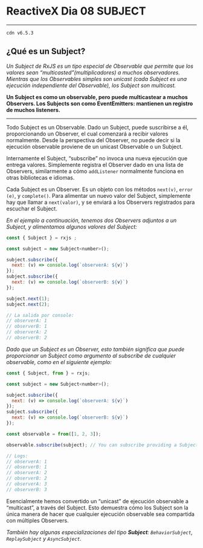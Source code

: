 # ReactiveX Dia 08 SUBJECT

---

`cdn v6.5.3`

## ¿Qué es un Subject?

_Un Subject de RxJS es un tipo especial de Observable que permite que los valores sean “multicasted”(multiplicadores) a muchos observadores. Mientras que los Observables simples son unicast (cada Subject es una ejecución independiente del Observable), los Subject son multicast._

**Un Subject es como un observable, pero puede multicastear a muchos Observers. Los Subjects son como EventEmitters: mantienen un registro de muchos listeners.**

---

Todo Subject es un Observable. Dado un Subject, puede suscribirse a él, proporcionando un Observer, el cual comenzará a recibir valores normalmente. Desde la perspectiva del Observer, no puede decir si la ejecución observable proviene de un unicast Observable o un Subject.

Internamente el Subject, “subscribe” no invoca una nueva ejecución que entrega valores. Simplemente registra el Observer dado en una lista de Observers, similarmente a cómo `addListener` normalmente funciona en otras bibliotecas e idiomas.

Cada Subject es un Observer. Es un objeto con los métodos `next(v)`, `error (e)`, y `complete()`. Para alimentar un nuevo valor del Subject, simplemente hay que llamar a `next(valor)`, y se enviará a los Observers registrados para escuchar el Subject.

_En el ejemplo a continuación, tenemos dos Observers adjuntos a un Subject, y alimentamos algunos valores del Subject:_

```js
const { Subject } = rxjs ;

const subject = new Subject<number>();

subject.subscribe({
  next: (v) => console.log(`observerA: ${v}`)
});
subject.subscribe({
  next: (v) => console.log(`observerB: ${v}`)
});

subject.next(1);
subject.next(2);

// La salida por console:
// observerA: 1
// observerB: 1
// observerA: 2
// observerB: 2

```

_Dado que un Subject es un Observer, esto también significa que puede proporcionar un Subject como argumento al subscribe de cualquier observable, como en el siguiente ejemplo:_

```js
const { Subject, from } = rxjs;

const subject = new Subject<number>();

subject.subscribe({
  next: (v) => console.log(`observerA: ${v}`)
});
subject.subscribe({
  next: (v) => console.log(`observerB: ${v}`)
});

const observable = from([1, 2, 3]);

observable.subscribe(subject); // You can subscribe providing a Subject

// Logs:
// observerA: 1
// observerB: 1
// observerA: 2
// observerB: 2
// observerA: 3
// observerB: 3

```

Esencialmente hemos convertido un “unicast” de ejecución observable a “multicast”, a través del Subject. Esto demuestra cómo los Subject son la única manera de hacer que cualquier ejecución observable sea compartida con múltiples Observers.

_También hay algunas especializaciones del tipo **Subject**: `BehaviorSubject`, `ReplaySubject` y `AsyncSubject`._
